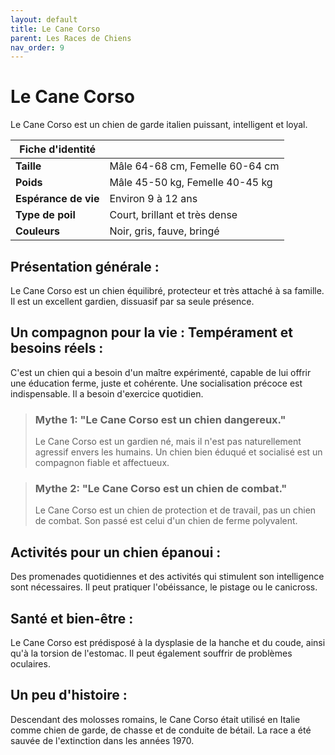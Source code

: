 ```yaml
---
layout: default
title: Le Cane Corso
parent: Les Races de Chiens
nav_order: 9
---
```


# Le Cane Corso

Le Cane Corso est un chien de garde italien puissant, intelligent et loyal.

| Fiche d'identité | |
|---|---|
| **Taille** | Mâle 64-68 cm, Femelle 60-64 cm |
| **Poids** | Mâle 45-50 kg, Femelle 40-45 kg |
| **Espérance de vie** | Environ 9 à 12 ans |
| **Type de poil** | Court, brillant et très dense |
| **Couleurs** | Noir, gris, fauve, bringé |

## Présentation générale :
Le Cane Corso est un chien équilibré, protecteur et très attaché à sa famille. Il est un excellent gardien, dissuasif par sa seule présence.

## Un compagnon pour la vie : Tempérament et besoins réels :
C'est un chien qui a besoin d'un maître expérimenté, capable de lui offrir une éducation ferme, juste et cohérente. Une socialisation précoce est indispensable. Il a besoin d'exercice quotidien.

> ### Mythe 1: "Le Cane Corso est un chien dangereux."
> Le Cane Corso est un gardien né, mais il n'est pas naturellement agressif envers les humains. Un chien bien éduqué et socialisé est un compagnon fiable et affectueux.

> ### Mythe 2: "Le Cane Corso est un chien de combat."
> Le Cane Corso est un chien de protection et de travail, pas un chien de combat. Son passé est celui d'un chien de ferme polyvalent.

## Activités pour un chien épanoui :
Des promenades quotidiennes et des activités qui stimulent son intelligence sont nécessaires. Il peut pratiquer l'obéissance, le pistage ou le canicross.

## Santé et bien-être :
Le Cane Corso est prédisposé à la dysplasie de la hanche et du coude, ainsi qu'à la torsion de l'estomac. Il peut également souffrir de problèmes oculaires.

## Un peu d'histoire :
Descendant des molosses romains, le Cane Corso était utilisé en Italie comme chien de garde, de chasse et de conduite de bétail. La race a été sauvée de l'extinction dans les années 1970. 